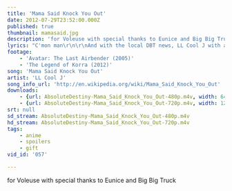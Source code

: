 ```yaml
---
title: 'Mama Said Knock You Out'
date: 2012-07-29T23:52:00.000Z
published: true
thumbnail: mamasaid.jpg
description: 'for Voleuse with special thanks to Eunice and Big Big Truck'
lyrics: "C'mon man\r\n\r\nAnd with the local DBT news, LL Cool J with a triumphant comeback\r\n[...]\r\nbut tonite...\r\n\r\nDon't call it a comeback\r\nI been here for years\r\nRockin my peers and puttin suckas in fear\r\nMakin the tears rain down like a MON-soon\r\nListen to the bass go BOOM\r\nExplosion, overpowerin\r\nOver the competition, I'm towerin\r\nWreckin shop, when I drop these lyrics that'll make you call the cops\r\nDon't you dare stare, you betta move\r\nDon't ever compare\r\nMe to the rest that'll all get sliced and diced\r\nCompetition's payin the price\r\n\r\nI'm gonna knock you out (HUUUH!!!)\r\nMama said knock you out (HUUUH!!!)\r\nI'm gonna knock you out (HUUUH!!!)\r\nMama said knock you out (HUUUH!!!)\r\nI'm gonna knock you out (HUUUH!!!)\r\nMama said knock you out (HUUUH!!!)\r\nI'm gonna knock you out (HUUUH!!!)\r\nMama said knock you out (HUUUH!!!)\r\n\r\nDon't u call this a regular jam\r\nI'm gonna rock this land\r\nI'm gonna take this itty bitty world by storm\r\nAnd I'm just gettin warm\r\nJust like Muhummad Ali they called him Cassius\r\nWatch me bash this beat like a skull\r\nCuz u know I had beef wit\r\nWhy do u riff with me, the maniac psycho\r\nAnd when I pull out my jammy get ready cuz it might go\r\nBLAAAAW, how ya like me now?\r\nThe river will not allow\r\nU to get with, Mr. Smith, dont riff\r\nListen to my gear shift\r\nI'm blastin, outlastin\r\nKinda like Shaft, so u could say I'm shaftin\r\nOld English filled my mind\r\nAnd I came up with a funky rhyme\r\n\r\nI'm gonna knock you out (HUUUH!!!)\r\nMama said knock you out (HUUUH!!!)\r\nI'm gonna knock you out (HUUUH!!!)\r\nMama said knock you out (HUUUH!!!)\r\nI'm gonna knock you out (HUUUH!!!)\r\nMama said knock you out (HUUUH!!!)\r\nI'm gonna knock you out (HUUUH!!!)\r\nMama said knock you out (HUUUH!!!)\r\n\r\nBreakdown!!!\r\n\r\nShotgun blasts are heard\r\nWhen I rip and kill, at WILL\r\nThe man of the hour, tower of power, I'll devour\r\nI'm gonna tie you up and let you understand\r\nthat I'm not your average man\r\nwhen I got a jammy in my hand\r\nDAAAAAM!!!!! Oooooohh!!\r\nListen to the way I slaaaaay, your crew\r\nDamage (UHH) damage (UHH) damage (UHH) damage\r\nDestruction, terror, and mayhem\r\nPass me a sissy so suckas I'll slay him\r\nFarmers (What!!!) Farmers (What!!!)\r\nI'm ready (we're ready!!!)\r\nI think I'm gonna bomb a town (get down!!)\r\nDon't u neva, eva, pull my lever\r\nCuz I explode\r\nAnd my nine is easy to load\r\nI gotta thank God\r\nCuz he gave me the strength to rock\r\nHARD!! knock you out, mama said knock you out\r\n\r\nI'm gonna knock you out (HUUUH!!!)\r\nMama said knock you out (HUUUH!!!)\r\nI'm gonna knock you out (HUUUH!!!)\r\nMama said knock you out (HUUUH!!!)\r\nI'm gonna knock you out (HUUUH!!!)\r\nMama said knock you out (HUUUH!!!)\r\nI'm gonna knock you out (HUUUH!!!)\r\nMama said knock you out (HUUUH!!!)"
footage:
    - 'Avatar: The Last Airbender (2005)'
    - 'The Legend of Korra (2012)'
song: 'Mama Said Knock You Out'
artist: 'LL Cool J'
song_info_url: 'http://en.wikipedia.org/wiki/Mama_Said_Knock_You_Out'
downloads:
    - {url: AbsoluteDestiny-Mama_Said_Knock_You_Out-480p.m4v, width: 640, height: 480, mimetype: video/mp4}
    - {url: AbsoluteDestiny-Mama_Said_Knock_You_Out-720p.m4v, width: 1280, height: 720, mimetype: video/mp4}
srt: null
sd_stream: AbsoluteDestiny-Mama_Said_Knock_You_Out-480p.m4v
hd_stream: AbsoluteDestiny-Mama_Said_Knock_You_Out-720p.m4v
tags:
    - anime
    - spoilers
    - gift
vid_id: '057'

---
```

for Voleuse with special thanks to Eunice and Big Big Truck